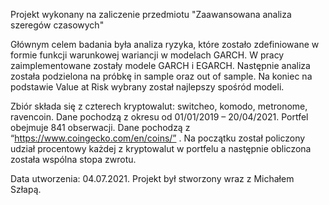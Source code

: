 Projekt wykonany na zaliczenie przedmiotu "Zaawansowana analiza szeregów czasowych"
  
Głównym celem badania była analiza ryzyka, które zostało zdefiniowane w formie funkcji warunkowej wariancji w modelach GARCH. W pracy zaimplementowane zostały modele GARCH i EGARCH. Następnie analiza została podzielona na próbkę in sample oraz out of sample. Na koniec na podstawie Value at Risk wybrany został najlepszy spośród modeli.

Zbiór składa się z czterech kryptowalut: switcheo, komodo, metronome, ravencoin. Dane pochodzą z okresu od 01/01/2019 – 20/04/2021. Portfel obejmuje 841 obserwacji. Dane pochodzą z “https://www.coingecko.com/en/coins/” . Na początku został policzony udział procentowy każdej z kryptowalut w portfelu a następnie obliczona została wspólna stopa zwrotu.
  
Data utworzenia: 04.07.2021. Projekt był stworzony wraz z Michałem Szłapą. 
